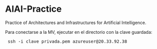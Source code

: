 # AIAI-Practice
Practice of Architectures and Infrastructures for Artificial Intelligence.

Para conectarse a la MV, ejecutar en el directorio con la clave guardada:
<pre> ssh -i clave_privada.pem azureuser@20.33.92.38  </pre>
